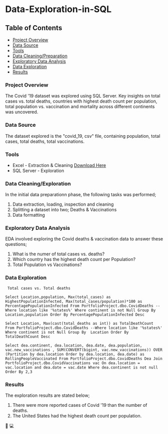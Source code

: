 # Data-Exploration-in-SQL

## Table of Contents 
- [Project Overview](#project-overview)
- [Data Source](#data-source)
- [Tools](#tools)
- [Data Cleaning/Preparation](#datacleaning-preparation)
- [Exploratory Data Analysis](#exploratory-data-analysis)
- [Data Exploration](#data-exploration)
- [Results](#results)

### Project Overview
The Covid '19 dataset was explored using SQL Server. Key insights on total cases vs. total deaths, countries with highest death count per population, total population vs. vaccination and mortality across different continents was uncovered.

### Data Source
The dataset explored is the "covid_19, csv" file, containing population, total cases, total deaths, total vaccinations.

### Tools
- Excel - Extraction & Cleaning [Download Here](https://github.com/Funke-Shittu/Data-Exploration-in-SQL/blob/main/CovidDeaths.csv)
- SQL Server - Exploration

### Data Cleaning/Exploration
In the initial data preparationn phase, the following tasks was performed;
1. Data extraction, loading, inspection and cleaning
2. Splitting a dataset into two; Deaths & Vaccinations
3. Data formatting

### Exploratory Data Analysis
EDA involved exploring the Covid deaths & vaccination data to answer these questions;
1. What is the numer of total cases vs. deaths?
2. Which country has the highest death count per Population?
3. Total Population vs Vaccinations?

### Data Exploration

` Total cases vs. Total deaths`

`Select Location,population, Max(total_cases) as HighestPopulationInfected, Max(total_cases/population)*100 as PercentagePopulationInfected
From PortfolioProject.dbo.CovidDeaths
--Where location like '%states%'
Where continent is not Null
Group By  Location,population
Order By PercentagePopulationInfected Desc`


`Select Location, Max(cast(total_deaths as int)) as TotalDeathCount
From PortfolioProject.dbo.CovidDeaths
--Where location like '%states%'
Where continent is not Null
Group By  Location
Order By TotalDeathCount Desc`

`Select dea.continent, dea.location, dea.date, dea.population, vac.new_vaccinations
, SUM(CONVERT(bigint, vac.new_vaccinations)) OVER (Partition by dea.location Order by dea.location, dea.date) as RollingPeopleVaccinated
From PortfolioProject.dbo.CovidDeaths Dea
Join PortfolioProject.dbo.CovidVaccinations vac
   On dea.location = vac.location
   and dea.date = vac.date
 Where dea.continent is not null
 Order By 2,3`


### Results
The exploration results are stated below; 
1. There were more reported cases of Covid '19 than the number of deaths.
2. The United States had the highest death count per population.

🙂
💻
